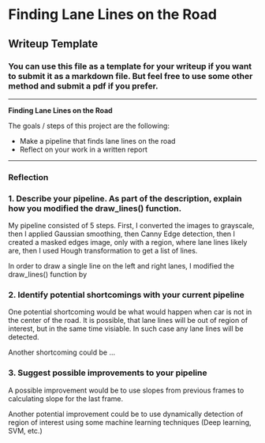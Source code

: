 # **Finding Lane Lines on the Road** 

## Writeup Template

### You can use this file as a template for your writeup if you want to submit it as a markdown file. But feel free to use some other method and submit a pdf if you prefer.

---

**Finding Lane Lines on the Road**

The goals / steps of this project are the following:
* Make a pipeline that finds lane lines on the road
* Reflect on your work in a written report


[//]: # (Image References)

[image1]: ./examples/grayscale.jpg "Grayscale"

---

### Reflection

### 1. Describe your pipeline. As part of the description, explain how you modified the draw_lines() function.

My pipeline consisted of 5 steps. First, I converted the images to grayscale, then I applied Gaussian smoothing,  then Canny Edge detection, then I created a masked edges image, only with a region, where lane lines likely are, then I used  Hough transformation to get a list of lines.

In order to draw a single line on the left and right lanes, I modified the draw_lines() function by 




### 2. Identify potential shortcomings with your current pipeline


One potential shortcoming would be what would happen when car is not in the center of the road. It is possible, that lane lines will be out of region of interest, but in the same time visiable. In such case any lane lines will be detected. 

Another shortcoming could be ...


### 3. Suggest possible improvements to your pipeline

A possible improvement would be to use slopes from previous frames to calculating slope for the last frame.

Another potential improvement could be to use dynamically detection of region of interest using some machine learning techniques (Deep learning, SVM, etc.) 
